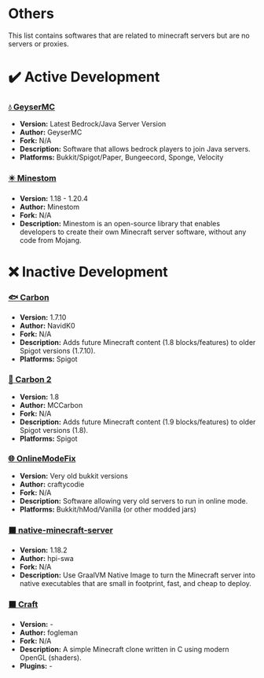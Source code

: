 # Others
This list contains softwares that are related to minecraft servers but are no servers or proxies.

# ✔️ Active Development
### [💧 GeyserMC](https://geysermc.org/)
- **Version:** Latest Bedrock/Java Server Version
- **Author:** GeyserMC
- **Fork:** N/A
- **Description:** Software that allows bedrock players to join Java servers.
- **Platforms:** Bukkit/Spigot/Paper, Bungeecord, Sponge, Velocity

### [✴️ Minestom](https://github.com/Minestom/Minestom)
- **Version:** 1.18 - 1.20.4
- **Author:** Minestom
- **Fork:** N/A
- **Description:** Minestom is an open-source library that enables developers to create their own Minecraft server software, without any code from Mojang.

# ❌ Inactive Development
### [🐟 Carbon](https://www.spigotmc.org/resources/1258/)
- **Version:** 1.7.10
- **Author:** NavidK0
- **Fork:** N/A
- **Description:** Adds future Minecraft content (1.8 blocks/features) to older Spigot versions (1.7.10).
- **Platforms:** Spigot

### [🦅 Carbon 2](https://github.com/MCCarbon/Carbon-2)
- **Version:** 1.8
- **Author:** MCCarbon
- **Fork:** N/A
- **Description:** Adds future Minecraft content (1.9 blocks/features) to older Spigot versions (1.8).
- **Platforms:** Spigot

### [🌐 OnlineModeFix](https://github.com/craftycodie/OnlineModeFix)
- **Version:** Very old bukkit versions
- **Author:** craftycodie
- **Fork:** N/A
- **Description:** Software allowing very old servers to run in online mode.
- **Platforms:** Bukkit/hMod/Vanilla (or other modded jars)

### [⬛ native-minecraft-server](https://github.com/hpi-swa/native-minecraft-server)
- **Version:** 1.18.2
- **Author:** hpi-swa
- **Fork:** N/A
- **Description:** Use GraalVM Native Image to turn the Minecraft server into native executables that are small in footprint, fast, and cheap to deploy.

### [⬛ Craft](https://github.com/fogleman/Craft)
- **Version:** -
- **Author:** fogleman
- **Fork:** N/A
- **Description:** A simple Minecraft clone written in C using modern OpenGL (shaders).
- **Plugins:** -
